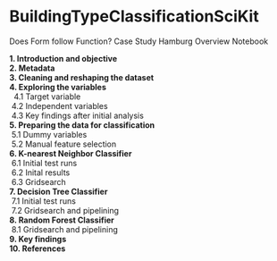 # BuildingTypeClassificationSciKit
Does Form follow Function? Case Study Hamburg
Overview Notebook

**1. Introduction and objective<br>
2. Metadata<br>
3. Cleaning and reshaping the dataset<br>
4. Exploring the variables** <br>
   &nbsp; 4.1 Target variable <br>
   &nbsp;4.2 Independent variables<br>
   &nbsp;4.3 Key findings after initial analysis<br>
**5. Preparing the data for classification**<br>
   &nbsp;5.1 Dummy variables<br>
   &nbsp;5.2 Manual feature selection<br>
**6. K-nearest Neighbor Classifier**<br>
   &nbsp;6.1 Initial test runs<br>
   &nbsp;6.2 Inital results<br>
   &nbsp;6.3 Gridsearch<br>
**7. Decision Tree Classifier**<br>
   &nbsp;7.1 Initial test runs<br>
   &nbsp;7.2 Gridsearch and pipelining<br>
**8. Random Forest Classifier**<br>
   &nbsp;8.1 Gridsearch and pipelining<br>
**9. Key findings<br>
10. References**

